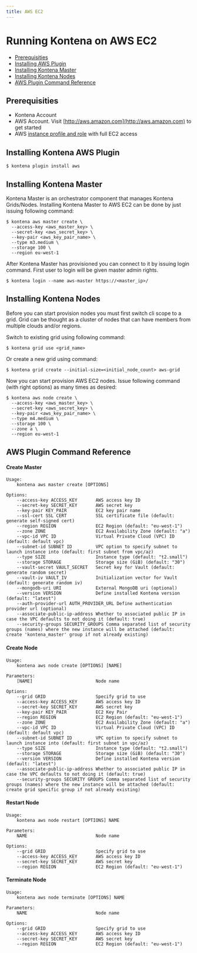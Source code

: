 ```yaml
---
title: AWS EC2
---
```


# Running Kontena on AWS EC2

- [Prerequisities](aws-ec2#prerequisities)
- [Installing AWS Plugin](aws-ec2#installing-kontena-aws-plugin)
- [Installing Kontena Master](aws-ec2#installing-kontena-master)
- [Installing Kontena Nodes](aws-ec2#installing-kontena-nodes)
- [AWS Plugin Command Reference](aws-ec2#aws-plugin-command-reference)

## Prerequisities

- Kontena Account
- AWS Account. Visit [http://aws.amazon.com](http://aws.amazon.com) to get started
- AWS [instance profile and role](http://docs.aws.amazon.com/IAM/latest/UserGuide/instance-profiles.html) with full EC2 access

## Installing Kontena AWS Plugin

```
$ kontena plugin install aws
```

## Installing Kontena Master

Kontena Master is an orchestrator component that manages Kontena Grids/Nodes. Installing Kontena Master to AWS EC2 can be done by just issuing following command:

```
$ kontena aws master create \
  --access-key <aws_master_key> \
  --secret-key <aws_secret_key> \
  --key-pair <aws_key_pair_name> \
  --type m3.medium \
  --storage 100 \
  --region eu-west-1
```

After Kontena Master has provisioned you can connect to it by issuing login command. First user to login will be given master admin rights.

```
$ kontena login --name aws-master https://<master_ip>/
```

## Installing Kontena Nodes

Before you can start provision nodes you must first switch cli scope to a grid. Grid can be thought as a cluster of nodes that can have members from multiple clouds and/or regions.

Switch to existing grid using following command:

```
$ kontena grid use <grid_name>
```

Or create a new grid using command:

```
$ kontena grid create --initial-size=<initial_node_count> aws-grid
```

Now you can start provision AWS EC2 nodes. Issue following command (with right options) as many times as desired:

```
$ kontena aws node create \
  --access-key <aws_master_key> \
  --secret-key <aws_secret_key> \
  --key-pair <aws_key_pair_name> \
  --type m4.medium \
  --storage 100 \
  --zone a \
  --region eu-west-1
```

## AWS Plugin Command Reference

#### Create Master

```
Usage:
    kontena aws master create [OPTIONS]

Options:
    --access-key ACCESS_KEY       AWS access key ID
    --secret-key SECRET_KEY       AWS secret key
    --key-pair KEY_PAIR           EC2 key pair name
    --ssl-cert SSL CERT           SSL certificate file (default: generate self-signed cert)
    --region REGION               EC2 Region (default: "eu-west-1")
    --zone ZONE                   EC2 Availability Zone (default: "a")
    --vpc-id VPC ID               Virtual Private Cloud (VPC) ID (default: default vpc)
    --subnet-id SUBNET ID         VPC option to specify subnet to launch instance into (default: first subnet from vpc/az)
    --type SIZE                   Instance type (default: "t2.small")
    --storage STORAGE             Storage size (GiB) (default: "30")
    --vault-secret VAULT_SECRET   Secret key for Vault (default: generate random secret)
    --vault-iv VAULT_IV           Initialization vector for Vault (default: generate random iv)
    --mongodb-uri URI             External MongoDB uri (optional)
    --version VERSION             Define installed Kontena version (default: "latest")
    --auth-provider-url AUTH_PROVIDER_URL Define authentication provider url (optional)
    --associate-public-ip-address Whether to associated public IP in case the VPC defaults to not doing it (default: true)
    --security-groups SECURITY_GROUPS Comma separated list of security groups (names) where the new instance will be attached (default: create 'kontena_master' group if not already existing)
```

#### Create Node

```
Usage:
    kontena aws node create [OPTIONS] [NAME]

Parameters:
    [NAME]                        Node name

Options:
    --grid GRID                   Specify grid to use
    --access-key ACCESS_KEY       AWS access key ID
    --secret-key SECRET_KEY       AWS secret key
    --key-pair KEY_PAIR           EC2 Key Pair
    --region REGION               EC2 Region (default: "eu-west-1")
    --zone ZONE                   EC2 Availability Zone (default: "a")
    --vpc-id VPC ID               Virtual Private Cloud (VPC) ID (default: default vpc)
    --subnet-id SUBNET ID         VPC option to specify subnet to launch instance into (default: first subnet in vpc/az)
    --type SIZE                   Instance type (default: "t2.small")
    --storage STORAGE             Storage size (GiB) (default: "30")
    --version VERSION             Define installed Kontena version (default: "latest")
    --associate-public-ip-address Whether to associated public IP in case the VPC defaults to not doing it (default: true)
    --security-groups SECURITY GROUPS Comma separated list of security groups (names) where the new instance will be attached (default: create grid specific group if not already existing)
```


#### Restart Node

```
Usage:
    kontena aws node restart [OPTIONS] NAME

Parameters:
    NAME                          Node name

Options:
    --grid GRID                   Specify grid to use
    --access-key ACCESS_KEY       AWS access key ID
    --secret-key SECRET_KEY       AWS secret key
    --region REGION               EC2 Region (default: "eu-west-1")
```

#### Terminate Node

```
Usage:
    kontena aws node terminate [OPTIONS] NAME

Parameters:
    NAME                          Node name

Options:
    --grid GRID                   Specify grid to use
    --access-key ACCESS_KEY       AWS access key ID
    --secret-key SECRET_KEY       AWS secret key
    --region REGION               EC2 Region (default: "eu-west-1")
```
